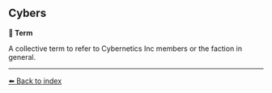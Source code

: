 ## Cybers

**📑 Term**

A collective term to refer to Cybernetics Inc members or the faction in general.


----------
[⬅️ Back to index](../refs/#7b30_s)